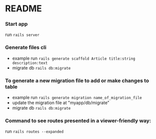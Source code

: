 # README

### Start app

run `rails server`

### Generate files cli

- example run `rails generate scaffold Article title:string description:text`
- migrate db `rails db:migrate`

### To generate a new migration file to add or make changes to table

- example run `rails generate migration name_of_migration_file`
- update the migration file at "myapp/db/migrate"
- migrate db `rails db:migrate`

### Command to see routes presented in a viewer-friendly way:

run `rails routes --expanded`
